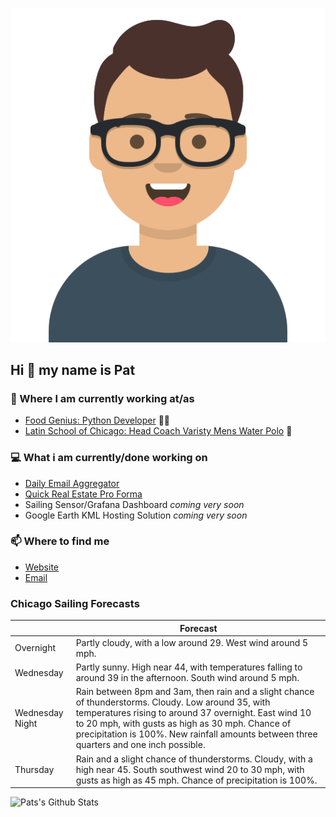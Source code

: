 [![Social banner for p-j-falconer](https://raw.githubusercontent.com/P-J-FALCONER/P-J-FALCONER/master/assets/avataaars.svg)](https://patfalconer.com/)
## Hi :wave: my name is Pat

### 💼 Where I am currently working at/as
- [Food Genius: Python Developer](https://getfoodgenius.com/) 🍔🐍
- [Latin School of Chicago: Head Coach Varisty Mens Water Polo](https://www.latinschool.org/) 🤽


### 💻 What i am currently/done working on
 - [Daily Email Aggregator](https://github.com/P-J-FALCONER/dott_daily_mail)
 - [Quick Real Estate Pro Forma](https://github.com/P-J-FALCONER/henry)
 - Sailing Sensor/Grafana Dashboard *coming very soon*
 - Google Earth KML Hosting Solution *coming very soon*

### 📫 Where to find me
 - [Website](https://patfalconer.com/)
 - [Email](mailto:patrick.j.falconer@gmail.com)


### Chicago Sailing Forecasts
|   | Forecast  |
|---|---|
| Overnight | Partly cloudy, with a low around 29. West wind around 5 mph. |
| Wednesday | Partly sunny. High near 44, with temperatures falling to around 39 in the afternoon. South wind around 5 mph. |
| Wednesday Night | Rain between 8pm and 3am, then rain and a slight chance of thunderstorms. Cloudy. Low around 35, with temperatures rising to around 37 overnight. East wind 10 to 20 mph, with gusts as high as 30 mph. Chance of precipitation is 100%. New rainfall amounts between three quarters and one inch possible. |
| Thursday | Rain and a slight chance of thunderstorms. Cloudy, with a high near 45. South southwest wind 20 to 30 mph, with gusts as high as 45 mph. Chance of precipitation is 100%. |

![Pats's Github Stats](https://github-readme-stats.vercel.app/api?username=p-j-falconer&show_icons=true&theme=radical)

